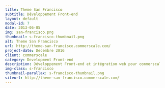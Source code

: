 ```yaml
---
title: Theme San Francisco
subtitle: Développement Front-end
layout: default
modal-id: 7
date: 2013-06-05
img: san-francisco.png
thumbnail: s-francisco-thumbnail.png
alt: Theme San Francisco
url: http://theme-san-francisco.commerscale.com/
project-date: Decembre 2016
client: commerscale
category: Development Front-end
description: Développement Front-end et intégration web pour commerscale.com
img-class: s-francisco
thumbnail-parallax: s-francisco-thumbnail.png
siteurl: http://theme-san-francisco.commerscale.com/
---
```

